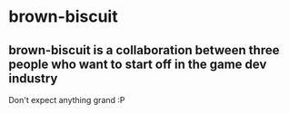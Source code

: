 brown-biscuit
=============
brown-biscuit is a collaboration between three people who want to start off in the game dev industry
-------------
Don't expect anything grand :P
